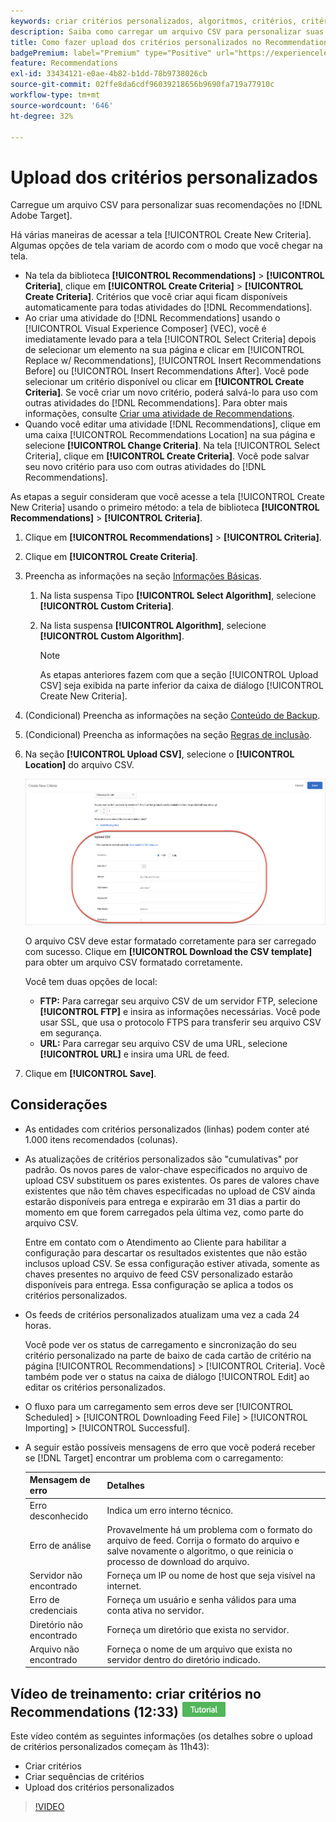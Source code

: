 ```yaml
---
keywords: criar critérios personalizados, algoritmos, critérios, critérios de recomendações, csv, ftp, carregar csv
description: Saiba como carregar um arquivo CSV para personalizar suas recomendações no Adobe [!DNL Target] Recommendations.
title: Como fazer upload dos critérios personalizados no Recommendations?
badgePremium: label="Premium" type="Positive" url="https://experienceleague.adobe.com/docs/target/using/introduction/intro.html?lang=en#premium newtab=true" tooltip="Consulte o que está incluído no Target Premium."
feature: Recommendations
exl-id: 33434121-e0ae-4b82-b1dd-78b9738026cb
source-git-commit: 02ffe8da6cdf96039218656b9690fa719a77910c
workflow-type: tm+mt
source-wordcount: '646'
ht-degree: 32%

---
```


# Upload dos critérios personalizados

Carregue um arquivo CSV para personalizar suas recomendações no [!DNL Adobe Target].

Há várias maneiras de acessar a tela [!UICONTROL Create New Criteria]. Algumas opções de tela variam de acordo com o modo que você chegar na tela.

* Na tela da biblioteca **[!UICONTROL Recommendations]** > **[!UICONTROL Criteria]**, clique em **[!UICONTROL Create Criteria]** > **[!UICONTROL Create Criteria]**. Critérios que você criar aqui ficam disponíveis automaticamente para todas atividades do [!DNL Recommendations].
* Ao criar uma atividade do [!DNL Recommendations] usando o [!UICONTROL Visual Experience Composer] (VEC), você é imediatamente levado para a tela [!UICONTROL Select Criteria] depois de selecionar um elemento na sua página e clicar em [!UICONTROL Replace w/ Recommendations], [!UICONTROL Insert Recommendations Before] ou [!UICONTROL Insert Recommendations After]. Você pode selecionar um critério disponível ou clicar em **[!UICONTROL Create Criteria]**. Se você criar um novo critério, poderá salvá-lo para uso com outras atividades do [!DNL Recommendations]. Para obter mais informações, consulte [Criar uma atividade de Recommendations](/help/main/c-recommendations/t-create-recs-activity/create-recs-activity.md).
* Quando você editar uma atividade [!DNL Recommendations], clique em uma caixa [!UICONTROL Recommendations Location] na sua página e selecione **[!UICONTROL Change Criteria]**. Na tela [!UICONTROL Select Criteria], clique em **[!UICONTROL Create Criteria]**. Você pode salvar seu novo critério para uso com outras atividades do [!DNL Recommendations].

As etapas a seguir consideram que você acesse a tela [!UICONTROL Create New Criteria] usando o primeiro método: a tela de biblioteca **[!UICONTROL Recommendations]** > **[!UICONTROL Criteria]**.

1. Clique em **[!UICONTROL Recommendations]** > **[!UICONTROL Criteria]**.

1. Clique em **[!UICONTROL Create Criteria]**.

1. Preencha as informações na seção [Informações Básicas](/help/main/c-recommendations/c-algorithms/create-new-algorithm.md#info).

   1. Na lista suspensa Tipo **[!UICONTROL Select Algorithm]**, selecione **[!UICONTROL Custom Criteria]**.

   1. Na lista suspensa **[!UICONTROL Algorithm]**, selecione **[!UICONTROL Custom Algorithm]**.

      >[!NOTE]
      >
      >As etapas anteriores fazem com que a seção [!UICONTROL Upload CSV] seja exibida na parte inferior da caixa de diálogo [!UICONTROL Create New Criteria].

1. (Condicional) Preencha as informações na seção [Conteúdo de Backup](/help/main/c-recommendations/c-algorithms/create-new-algorithm.md#content).

1. (Condicional) Preencha as informações na seção [Regras de inclusão](/help/main/c-recommendations/c-algorithms/create-new-algorithm.md#inclusion).

1. Na seção **[!UICONTROL Upload CSV]**, selecione o **[!UICONTROL Location]** do arquivo CSV.

   ![Carregar seção CSV](assets/upload-csv.png)

   O arquivo CSV deve estar formatado corretamente para ser carregado com sucesso. Clique em **[!UICONTROL Download the CSV template]** para obter um arquivo CSV formatado corretamente.

   Você tem duas opções de local:

   * **FTP:** Para carregar seu arquivo CSV de um servidor FTP, selecione **[!UICONTROL FTP]** e insira as informações necessárias. Você pode usar SSL, que usa o protocolo FTPS para transferir seu arquivo CSV em segurança.
   * **URL:** Para carregar seu arquivo CSV de uma URL, selecione **[!UICONTROL URL]** e insira uma URL de feed.

1. Clique em **[!UICONTROL Save]**.

## Considerações

* As entidades com critérios personalizados (linhas) podem conter até 1.000 itens recomendados (colunas).

* As atualizações de critérios personalizados são &quot;cumulativas&quot; por padrão. Os novos pares de valor-chave especificados no arquivo de upload CSV substituem os pares existentes. Os pares de valores chave existentes que não têm chaves especificadas no upload de CSV ainda estarão disponíveis para entrega e expirarão em 31 dias a partir do momento em que forem carregados pela última vez, como parte do arquivo CSV.

  Entre em contato com o Atendimento ao Cliente para habilitar a configuração para descartar os resultados existentes que não estão inclusos upload CSV. Se essa configuração estiver ativada, somente as chaves presentes no arquivo de feed CSV personalizado estarão disponíveis para entrega. Essa configuração se aplica a todos os critérios personalizados.

* Os feeds de critérios personalizados atualizam uma vez a cada 24 horas.

  Você pode ver os status de carregamento e sincronização do seu critério personalizado na parte de baixo de cada cartão de critério na página [!UICONTROL Recommendations] > [!UICONTROL Criteria]. Você também pode ver o status na caixa de diálogo [!UICONTROL Edit] ao editar os critérios personalizados.

* O fluxo para um carregamento sem erros deve ser [!UICONTROL Scheduled] > [!UICONTROL Downloading Feed File] > [!UICONTROL Importing] > [!UICONTROL Successful].

* A seguir estão possíveis mensagens de erro que você poderá receber se [!DNL Target] encontrar um problema com o carregamento:

  | Mensagem de erro | Detalhes |
  |--- |--- |
  | Erro desconhecido | Indica um erro interno técnico. |
  | Erro de análise | Provavelmente há um problema com o formato do arquivo de feed. Corrija o formato do arquivo e salve novamente o algoritmo, o que reinicia o processo de download do arquivo. |
  | Servidor não encontrado | Forneça um IP ou nome de host que seja visível na internet. |
  | Erro de credenciais | Forneça um usuário e senha válidos para uma conta ativa no servidor. |
  | Diretório não encontrado | Forneça um diretório que exista no servidor. |
  | Arquivo não encontrado | Forneça o nome de um arquivo que exista no servidor dentro do diretório indicado. |

## Vídeo de treinamento: criar critérios no Recommendations (12:33) ![Selo do tutorial](/help/main/assets/tutorial.png)

Este vídeo contém as seguintes informações (os detalhes sobre o upload de critérios personalizados começam às 11h43):

* Criar critérios
* Criar sequências de critérios
* Upload dos critérios personalizados

>[!VIDEO](https://video.tv.adobe.com/v/27694?quality=12)
